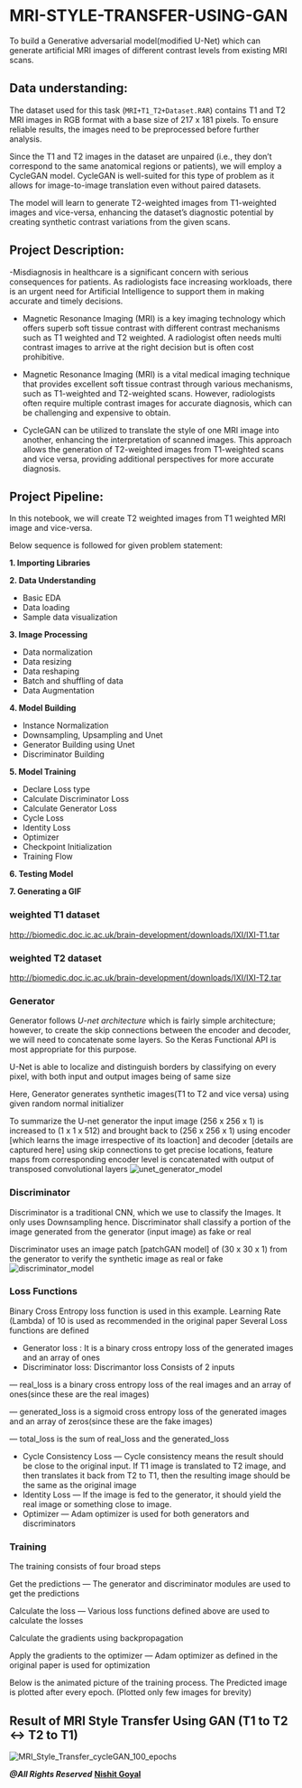 # MRI-STYLE-TRANSFER-USING-GAN
To build a Generative adversarial model(modified U-Net) which can generate artificial MRI images of different contrast levels from existing MRI scans.

## Data understanding:

The dataset used for this task (`MRI+T1_T2+Dataset.RAR`) contains T1 and T2 MRI images in RGB format with a base size of 217 x 181 pixels. To ensure reliable results, the images need to be preprocessed before further analysis.

Since the T1 and T2 images in the dataset are unpaired (i.e., they don’t correspond to the same anatomical regions or patients), we will employ a CycleGAN model. CycleGAN is well-suited for this type of problem as it allows for image-to-image translation even without paired datasets.

The model will learn to generate T2-weighted images from T1-weighted images and vice-versa, enhancing the dataset’s diagnostic potential by creating synthetic contrast variations from the given scans.

## Project Description:
-Misdiagnosis in healthcare is a significant concern with serious consequences for patients. As radiologists face increasing workloads, there is an urgent need for Artificial Intelligence to support them in making accurate and timely decisions.

- Magnetic Resonance Imaging (MRI) is a key imaging technology which offers superb soft tissue contrast with different contrast mechanisms such as T1 weighted and T2 weighted. A radiologist often needs multi contrast images to arrive at the right decision but is often cost prohibitive.

- Magnetic Resonance Imaging (MRI) is a vital medical imaging technique that provides excellent soft tissue contrast through various mechanisms, such as T1-weighted and T2-weighted scans. However, radiologists often require multiple contrast images for accurate diagnosis, which can be challenging and expensive to obtain.

- CycleGAN can be utilized to translate the style of one MRI image into another, enhancing the interpretation of scanned images. This approach allows the generation of T2-weighted images from T1-weighted scans and vice versa, providing additional perspectives for more accurate diagnosis.

## Project Pipeline:
In this notebook, we will create T2 weighted images from T1 weighted MRI image and vice-versa.

Below sequence is followed for given problem statement:

**1. Importing Libraries**           

**2. Data Understanding**               
 - Basic EDA
 - Data loading 
 - Sample data visualization        
 
**3. Image Processing**                    
  - Data normalization
  - Data resizing
  - Data reshaping
  - Batch and shuffling of data
  - Data Augmentation 
                 
**4. Model Building**            
   - Instance Normalization
   - Downsampling, Upsampling and Unet
   - Generator Building using Unet
   - Discriminator Building  
                        
**5. Model Training**                        
  - Declare Loss type
  - Calculate Discriminator Loss
  - Calculate Generator Loss
  - Cycle Loss
   - Identity Loss
  - Optimizer
  - Checkpoint Initialization
  - Training Flow         
                
**6. Testing Model**       

**7. Generating a GIF**                     

### weighted T1 dataset
http://biomedic.doc.ic.ac.uk/brain-development/downloads/IXI/IXI-T1.tar
### weighted T2 dataset
http://biomedic.doc.ic.ac.uk/brain-development/downloads/IXI/IXI-T2.tar

### Generator
Generator follows *U-net architecture* which is fairly simple architecture; however, to create the skip connections between the encoder and decoder, we will need to concatenate some layers. So the Keras Functional API is most appropriate for this purpose.

U-Net is able to localize and distinguish borders by classifying on every pixel, with both input and output images being of same size

Here, Generator generates synthetic images(T1 to T2 and vice versa) using given random normal initializer

To summarize the U-net generator the input image (256 x 256 x 1) is increased to (1 x 1 x 512) and brought back to (256 x 256 x 1) using encoder [which learns the image irrespective of its loaction] and decoder [details are captured here] using skip connections to get precise locations, feature maps from corresponding encoder level is concatenated with output of transposed convolutional layers
![unet_generator_model](https://github.com/nishitgoyal17/gan-mri/blob/main/images/img1.png)



### Discriminator
Discriminator is a traditional CNN, which we use to classify the Images. It only uses Downsampling hence. Discriminator shall classify a portion of the image generated from the generator (input image) as fake or real

Discriminator uses an image patch [patchGAN model] of (30 x 30 x 1) from the generator to verify the synthetic image as real or fake
![discriminator_model](https://github.com/nishitgoyal17/gan-mri/blob/main/images/img2.png)

### Loss Functions
Binary Cross Entropy loss function is used in this example.
Learning Rate (Lambda) of 10 is used as recommended in the original paper
Several Loss functions are defined
- Generator loss : It is a binary cross entropy loss of the generated images and an array of ones
- Discriminator loss: 
Discrimantor loss Consists of 2 inputs

— real_loss is a binary cross entropy loss of the real images and an array of ones(since these are the real images)

— generated_loss is a sigmoid cross entropy loss of the generated images and an array of zeros(since these are the fake images)

— total_loss is the sum of real_loss and the generated_loss
- Cycle Consistency Loss — Cycle consistency means the result should be close to the original input. If T1 image is translated to T2 image, and then translates it back from T2 to T1, then the resulting image should be the same as the original image
- Identity Loss — If the image is fed to the generator, it should yield the real image or something close to image.
- Optimizer — Adam optimizer is used for both generators and discriminators

### Training
The training consists of four broad steps

Get the predictions — The generator and discriminator modules are used to get the predictions

Calculate the loss — Various loss functions defined above are used to calculate the losses

Calculate the gradients using backpropagation

Apply the gradients to the optimizer — Adam optimizer as defined in the original paper is used for optimization

Below is the animated picture of the training process. The Predicted image is plotted after every epoch. (Plotted only few images for brevity)

<!-- ![animated_cycleGAN_90_epochs](https://github.com/nishitgoyal17/gan-mri/blob/main/DSC43_animated_cycleGAN_100_epochs.gif) -->


## Result of MRI Style Transfer Using GAN (T1 to T2 <-> T2 to T1)
![MRI_Style_Transfer_cycleGAN_100_epochs](https://github.com/nishitgoyal17/gan-mri/blob/main/DSC43_animated_cycleGAN_100_epochs.gif)


***@All Rights Reserved*** [**Nishit Goyal**]((https://github.com/nits-gyl-dataworld))
